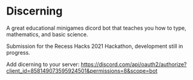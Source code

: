 # Discerning
A great educational minigames dicord bot that teaches you how to type, mathematics, and basic science. 

Submission for the Recess Hacks 2021 Hackathon, development still in progress. 


Add dicerning to your server: https://discord.com/api/oauth2/authorize?client_id=858149073595924501&permissions=8&scope=bot
